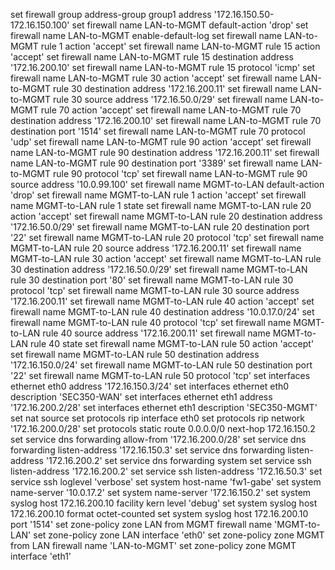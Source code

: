 set firewall group address-group group1 address '172.16.150.50-172.16.150.100'
set firewall name LAN-to-MGMT default-action 'drop'
set firewall name LAN-to-MGMT enable-default-log
set firewall name LAN-to-MGMT rule 1 action 'accept'
set firewall name LAN-to-MGMT rule 15 action 'accept'
set firewall name LAN-to-MGMT rule 15 destination address '172.16.200.10'
set firewall name LAN-to-MGMT rule 15 protocol 'icmp'
set firewall name LAN-to-MGMT rule 30 action 'accept'
set firewall name LAN-to-MGMT rule 30 destination address '172.16.200.11'
set firewall name LAN-to-MGMT rule 30 source address '172.16.50.0/29'
set firewall name LAN-to-MGMT rule 70 action 'accept'
set firewall name LAN-to-MGMT rule 70 destination address '172.16.200.10'
set firewall name LAN-to-MGMT rule 70 destination port '1514'
set firewall name LAN-to-MGMT rule 70 protocol 'udp'
set firewall name LAN-to-MGMT rule 90 action 'accept'
set firewall name LAN-to-MGMT rule 90 destination address '172.16.200.11'
set firewall name LAN-to-MGMT rule 90 destination port '3389'
set firewall name LAN-to-MGMT rule 90 protocol 'tcp'
set firewall name LAN-to-MGMT rule 90 source address '10.0.99.100'
set firewall name MGMT-to-LAN default-action 'drop'
set firewall name MGMT-to-LAN rule 1 action 'accept'
set firewall name MGMT-to-LAN rule 1 state
set firewall name MGMT-to-LAN rule 20 action 'accept'
set firewall name MGMT-to-LAN rule 20 destination address '172.16.50.0/29'
set firewall name MGMT-to-LAN rule 20 destination port '22'
set firewall name MGMT-to-LAN rule 20 protocol 'tcp'
set firewall name MGMT-to-LAN rule 20 source address '172.16.200.11'
set firewall name MGMT-to-LAN rule 30 action 'accept'
set firewall name MGMT-to-LAN rule 30 destination address '172.16.50.0/29'
set firewall name MGMT-to-LAN rule 30 destination port '80'
set firewall name MGMT-to-LAN rule 30 protocol 'tcp'
set firewall name MGMT-to-LAN rule 30 source address '172.16.200.11'
set firewall name MGMT-to-LAN rule 40 action 'accept'
set firewall name MGMT-to-LAN rule 40 destination address '10.0.17.0/24'
set firewall name MGMT-to-LAN rule 40 protocol 'tcp'
set firewall name MGMT-to-LAN rule 40 source address '172.16.200.11'
set firewall name MGMT-to-LAN rule 40 state
set firewall name MGMT-to-LAN rule 50 action 'accept'
set firewall name MGMT-to-LAN rule 50 destination address '172.16.150.0/24'
set firewall name MGMT-to-LAN rule 50 destination port '22'
set firewall name MGMT-to-LAN rule 50 protocol 'tcp'
set interfaces ethernet eth0 address '172.16.150.3/24'
set interfaces ethernet eth0 description 'SEC350-WAN'
set interfaces ethernet eth1 address '172.16.200.2/28'
set interfaces ethernet eth1 description 'SEC350-MGMT'
set nat source
set protocols rip interface eth0
set protocols rip network '172.16.200.0/28'
set protocols static route 0.0.0.0/0 next-hop 172.16.150.2
set service dns forwarding allow-from '172.16.200.0/28'
set service dns forwarding listen-address '172.16.150.3'
set service dns forwarding listen-address '172.16.200.2'
set service dns forwarding system
set service ssh listen-address '172.16.200.2'
set service ssh listen-address '172.16.50.3'
set service ssh loglevel 'verbose'
set system host-name 'fw1-gabe'
set system name-server '10.0.17.2'
set system name-server '172.16.150.2'
set system syslog host 172.16.200.10 facility kern level 'debug'
set system syslog host 172.16.200.10 format octet-counted
set system syslog host 172.16.200.10 port '1514'
set zone-policy zone LAN from MGMT firewall name 'MGMT-to-LAN'
set zone-policy zone LAN interface 'eth0'
set zone-policy zone MGMT from LAN firewall name 'LAN-to-MGMT'
set zone-policy zone MGMT interface 'eth1'
